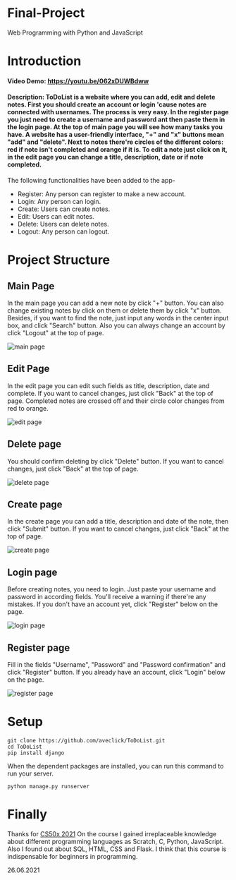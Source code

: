 # Final-Project
Web Programming with Python and JavaScript

# Introduction
#### Video Demo:  <https://youtu.be/062xDUWBdww>
#### Description: ToDoList is a website where you can add, edit and delete notes. First you should create an account or login 'cause notes are connected with usernames. The process is very easy. In the register page you just need to create a username and password ant then paste them in the login page. At the top of main page you will see how many tasks you have. A website has a user-friendly interface, "+" and "x" buttons mean "add" and "delete".  Next to notes there're circles of the different colors: red if note isn't completed and orange if it is. To edit a note just click on it, in the edit page you can change a title, description, date or if note completed. 
The following functionalities have been added to the app-

- Register: Any person can register to make a new account.
- Login: Any person can login.
- Create: Users can create notes.
- Edit: Users can edit notes.
- Delete: Users can delete notes.
- Logout: Any person can logout.


# Project Structure

## Main Page
In the main page you can add a new note by click "+" button. You can also change existing notes by click on them or delete them by click "x" button. Besides, if you want to find the note, just input any words in the center input box, and click "Search" button. Also you can always change an account by click "Logout" at the top of page.

![main page](/screenshots/mainpage.PNG)

## Edit Page
In the edit page you can edit such fields as title, description, date and complete. If you want to cancel changes, just click "Back" at the top of page. Completed notes are crossed off and their circle color changes from red to orange.

![edit page](/screenshots/edit.PNG) 

## Delete page
You should confirm deleting by click "Delete" button. If you want to cancel changes, just click "Back" at the top of page.

![delete page](/screenshots/delete.PNG) 

## Create page
In the create page you can add a title, description and date of the note, then click "Submit" button. If you want to cancel changes, just click "Back" at the top of page.

![create page](/screenshots/create.PNG) 

## Login page
Before creating notes, you need to login. Just paste your username and password in according fields. You'll receive a warning if there're any mistakes. If you don't have an account yet, click "Register" below on the page.

![login page](/screenshots/login.PNG) 

## Register page
Fill in the fields "Username", "Password" and "Password confirmation" and click "Register" button. If you already have an account, click "Login" below on the page.

![register page](/screenshots/register.PNG) 

# Setup
```
git clone https://github.com/aveclick/ToDoList.git
cd ToDoList
pip install django
```

When the dependent packages are installed, you can run this command to run your server.
```
python manage.py runserver
```

# Finally
Thanks for [CS50x 2021](https://cs50.harvard.edu/x/2021/)
On the course I gained irreplaceable knowledge about different programming languages as Scratch, C, Python, JavaScript. Also I found out about SQL, HTML, CSS and Flask. I think that this course is indispensable for beginners in programming.

26.06.2021
